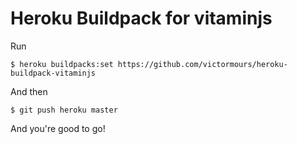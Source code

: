 # Heroku Buildpack for vitaminjs

Run
```
$ heroku buildpacks:set https://github.com/victormours/heroku-buildpack-vitaminjs
```

And then
```
$ git push heroku master
```

And you're good to go!
